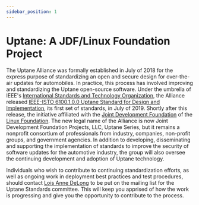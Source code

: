```yaml
---
sidebar_position: 1
---
```


# Uptane: A JDF/Linux Foundation Project

The Uptane Alliance was formally established in July of 2018 for the express purpose of standardizing an open and secure design for over-the-air updates for automobiles. In practice, this process has involved improving and standardizing the Uptane open-source software. Under the umbrella of IEEE's [International Standards and Technology Organization](https://ieee-isto.org/), the Alliance released [IEEE-ISTO 6100.1.0.0 Uptane Standard for Design and Implementation](https://uptane.github.io/papers/ieee-isto-6100.1.0.0.uptane-standard.html), its first set of standards, in July of 2019\. Shortly after this release, the initiative affiliated with the [Joint Development Foundation](https://www.jointdevelopment.org/) of the [Linux Foundation](https://www.linuxfoundation.org/). The new legal name of the Alliance is now Joint Development Foundation Projects, LLC, Uptane Series, but it remains a nonprofit consortium of professionals from industry, companies, non-profit groups, and government agencies. In addition to developing, disseminating and supporting the implementation of standards to improve the security of software updates for the automotive industry, the group will also oversee the continuing development and adoption of Uptane technology.

Individuals who wish to contribute to continuing standardization efforts, as well as ongoing work in deployment best practices and test procedures, should contact [Lois Anne DeLong](mailto:lad278@nyu.edu) to be put on the mailing list for the Uptane Standards committee. This will keep you apprised of how the work is progressing and give you the opportunity to contribute to the process.
